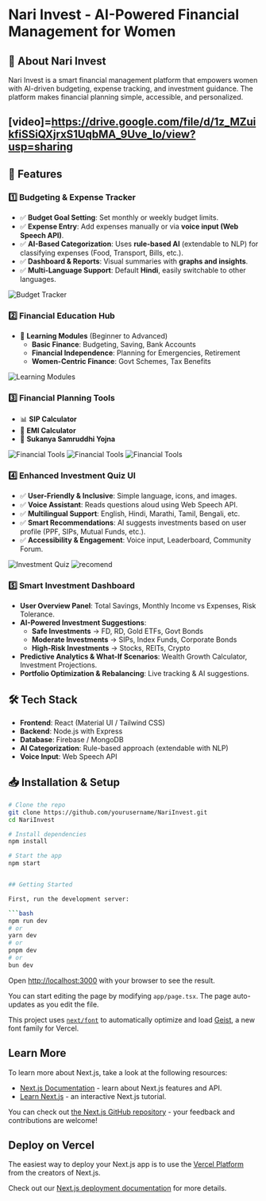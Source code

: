 # Nari Invest - AI-Powered Financial Management for Women



## 📌 About Nari Invest
Nari Invest is a smart financial management platform that empowers women with AI-driven budgeting, expense tracking, and investment guidance. The platform makes financial planning simple, accessible, and personalized.
## [video]=https://drive.google.com/file/d/1z_MZuikfiSSiQXjrxS1UqbMA_9Uve_Io/view?usp=sharing

## 🚀 Features
### 1️⃣ **Budgeting & Expense Tracker**
- ✅ **Budget Goal Setting**: Set monthly or weekly budget limits.
- ✅ **Expense Entry**: Add expenses manually or via **voice input (Web Speech API)**.
- ✅ **AI-Based Categorization**: Uses **rule-based AI** (extendable to NLP) for classifying expenses (Food, Transport, Bills, etc.).
- ✅ **Dashboard & Reports**: Visual summaries with **graphs and insights**.
- ✅ **Multi-Language Support**: Default **Hindi**, easily switchable to other languages.

![Budget Tracker](public/budget.png)

### 2️⃣ **Financial Education Hub**
- 📖 **Learning Modules** (Beginner to Advanced)
  - **Basic Finance**: Budgeting, Saving, Bank Accounts
  - **Financial Independence**: Planning for Emergencies, Retirement
  - **Women-Centric Finance**: Govt Schemes, Tax Benefits

![Learning Modules](public/learn.png)

### 3️⃣ **Financial Planning Tools**
- 📊 **SIP Calculator**
- 🏡 **EMI Calculator**
- 🎯 **Sukanya Samruddhi Yojna**

![Financial Tools](public/sip.png)
![Financial Tools](public/emi.png)
![Financial Tools](public/su.png)

### 4️⃣ **Enhanced Investment Quiz UI**
- ✅ **User-Friendly & Inclusive**: Simple language, icons, and images.
- ✅ **Voice Assistant**: Reads questions aloud using Web Speech API.
- ✅ **Multilingual Support**: English, Hindi, Marathi, Tamil, Bengali, etc.
- ✅ **Smart Recommendations**: AI suggests investments based on user profile (PPF, SIPs, Mutual Funds, etc.).
- ✅ **Accessibility & Engagement**: Voice input, Leaderboard, Community Forum.

![Investment Quiz](public/quiz.png)
![recomend](public/recommend.png)


### 5️⃣ **Smart Investment Dashboard**
- **User Overview Panel**: Total Savings, Monthly Income vs Expenses, Risk Tolerance.
- **AI-Powered Investment Suggestions**:
  - **Safe Investments** → FD, RD, Gold ETFs, Govt Bonds
  - **Moderate Investments** → SIPs, Index Funds, Corporate Bonds
  - **High-Risk Investments** → Stocks, REITs, Crypto
- **Predictive Analytics & What-If Scenarios**: Wealth Growth Calculator, Investment Projections.
- **Portfolio Optimization & Rebalancing**: Live tracking & AI suggestions.


## 🛠 Tech Stack
- **Frontend**: React (Material UI / Tailwind CSS)
- **Backend**: Node.js with Express
- **Database**: Firebase / MongoDB
- **AI Categorization**: Rule-based approach (extendable with NLP)
- **Voice Input**: Web Speech API

## 📥 Installation & Setup
```sh
# Clone the repo
git clone https://github.com/yourusername/NariInvest.git
cd NariInvest

# Install dependencies
npm install

# Start the app
npm start


## Getting Started

First, run the development server:

```bash
npm run dev
# or
yarn dev
# or
pnpm dev
# or
bun dev
```

Open [http://localhost:3000](http://localhost:3000) with your browser to see the result.

You can start editing the page by modifying `app/page.tsx`. The page auto-updates as you edit the file.

This project uses [`next/font`](https://nextjs.org/docs/app/building-your-application/optimizing/fonts) to automatically optimize and load [Geist](https://vercel.com/font), a new font family for Vercel.

## Learn More

To learn more about Next.js, take a look at the following resources:

- [Next.js Documentation](https://nextjs.org/docs) - learn about Next.js features and API.
- [Learn Next.js](https://nextjs.org/learn) - an interactive Next.js tutorial.

You can check out [the Next.js GitHub repository](https://github.com/vercel/next.js) - your feedback and contributions are welcome!

## Deploy on Vercel

The easiest way to deploy your Next.js app is to use the [Vercel Platform](https://vercel.com/new?utm_medium=default-template&filter=next.js&utm_source=create-next-app&utm_campaign=create-next-app-readme) from the creators of Next.js.

Check out our [Next.js deployment documentation](https://nextjs.org/docs/app/building-your-application/deploying) for more details.
